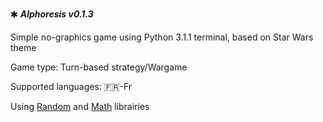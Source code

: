 🞺 **_Alphoresis v0.1.3_**

Simple no-graphics game using Python 3.1.1 terminal, based on Star Wars theme

Game type: Turn-based strategy/Wargame

Supported languages: 🇫🇷-Fr

Using [Random](https://docs.python.org/3/library/random.html) and [Math](https://docs.python.org/3/library/math.html) librairies
